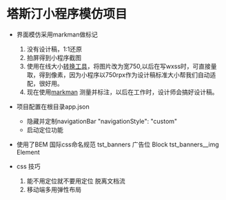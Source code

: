 # 塔斯汀小程序模仿项目

- 界面模仿采用markman做标记
    1. 没有设计稿，1:1还原
    2. 拍屏得到小程序截图
    3. 使用在线大小[转换工具](https://www.gaitubao.com/)，将图片改为宽750,以后在写wxss时，可直接量取，得到像素，因为小程序以750rpx作为设计稿标准大小帮我们自动适配，很好用。
    4. 现在使用[markman](http://www.getmarkman.com/) 测量并标注，以后在工作时，设计师会搞好设计稿。

- 项目配置在根目录app.json
  - 隐藏并定制navigationBar
    "navigationStyle": "custom"
  - 启动定位功能
  
- 使用了BEM 国际css命名规范
  tst_banners  广告位 Block
  tst_banners__img  Element

- css 技巧
  1. 能不用定位就不要用定位
    脱离文档流
  2. 移动端多用弹性布局 